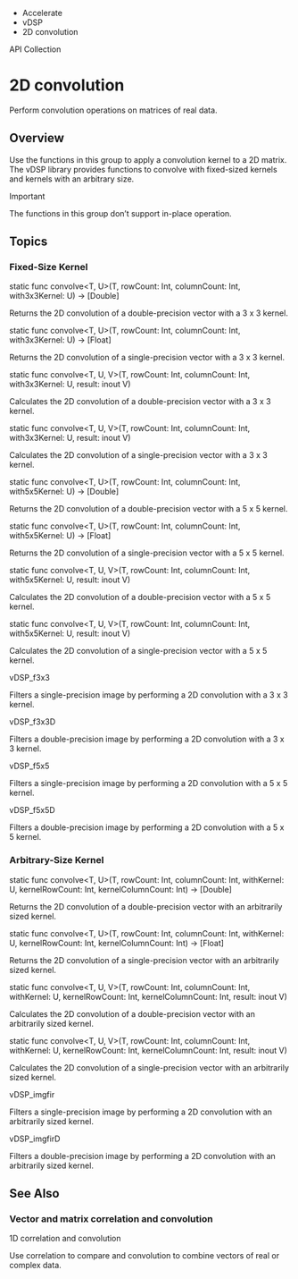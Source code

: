 

- Accelerate
- vDSP
-  2D convolution 

API Collection

# 2D convolution

Perform convolution operations on matrices of real data.

## Overview

Use the functions in this group to apply a convolution kernel to a 2D matrix. The vDSP library provides functions to convolve with fixed-sized kernels and kernels with an arbitrary size.

Important

The functions in this group don’t support in-place operation.

## Topics

### Fixed-Size Kernel

static func convolve&lt;T, U>(T, rowCount: Int, columnCount: Int, with3x3Kernel: U) -> [Double]

Returns the 2D convolution of a double-precision vector with a 3 x 3 kernel.

static func convolve&lt;T, U>(T, rowCount: Int, columnCount: Int, with3x3Kernel: U) -> [Float]

Returns the 2D convolution of a single-precision vector with a 3 x 3 kernel.

static func convolve&lt;T, U, V>(T, rowCount: Int, columnCount: Int, with3x3Kernel: U, result: inout V)

Calculates the 2D convolution of a double-precision vector with a 3 x 3 kernel.

static func convolve&lt;T, U, V>(T, rowCount: Int, columnCount: Int, with3x3Kernel: U, result: inout V)

Calculates the 2D convolution of a single-precision vector with a 3 x 3 kernel.

static func convolve&lt;T, U>(T, rowCount: Int, columnCount: Int, with5x5Kernel: U) -> [Double]

Returns the 2D convolution of a double-precision vector with a 5 x 5 kernel.

static func convolve&lt;T, U>(T, rowCount: Int, columnCount: Int, with5x5Kernel: U) -> [Float]

Returns the 2D convolution of a single-precision vector with a 5 x 5 kernel.

static func convolve&lt;T, U, V>(T, rowCount: Int, columnCount: Int, with5x5Kernel: U, result: inout V)

Calculates the 2D convolution of a double-precision vector with a 5 x 5 kernel.

static func convolve&lt;T, U, V>(T, rowCount: Int, columnCount: Int, with5x5Kernel: U, result: inout V)

Calculates the 2D convolution of a single-precision vector with a 5 x 5 kernel.

vDSP_f3x3

Filters a single-precision image by performing a 2D convolution with a 3 x 3 kernel.

vDSP_f3x3D

Filters a double-precision image by performing a 2D convolution with a 3 x 3 kernel.

vDSP_f5x5

Filters a single-precision image by performing a 2D convolution with a 5 x 5 kernel.

vDSP_f5x5D

Filters a double-precision image by performing a 2D convolution with a 5 x 5 kernel.

### Arbitrary-Size Kernel

static func convolve&lt;T, U>(T, rowCount: Int, columnCount: Int, withKernel: U, kernelRowCount: Int, kernelColumnCount: Int) -> [Double]

Returns the 2D convolution of a double-precision vector with an arbitrarily sized kernel.

static func convolve&lt;T, U>(T, rowCount: Int, columnCount: Int, withKernel: U, kernelRowCount: Int, kernelColumnCount: Int) -> [Float]

Returns the 2D convolution of a single-precision vector with an arbitrarily sized kernel.

static func convolve&lt;T, U, V>(T, rowCount: Int, columnCount: Int, withKernel: U, kernelRowCount: Int, kernelColumnCount: Int, result: inout V)

Calculates the 2D convolution of a double-precision vector with an arbitrarily sized kernel.

static func convolve&lt;T, U, V>(T, rowCount: Int, columnCount: Int, withKernel: U, kernelRowCount: Int, kernelColumnCount: Int, result: inout V)

Calculates the 2D convolution of a single-precision vector with an arbitrarily sized kernel.

vDSP_imgfir

Filters a single-precision image by performing a 2D convolution with an arbitrarily sized kernel.

vDSP_imgfirD

Filters a double-precision image by performing a 2D convolution with an arbitrarily sized kernel.

## See Also

### Vector and matrix correlation and convolution

1D correlation and convolution

Use correlation to compare and convolution to combine vectors of real or complex data.

